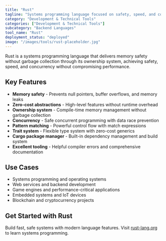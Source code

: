 ```yaml
---
title: "Rust"
tagline: "Systems programming language focused on safety, speed, and concurrency"
category: "Development & Technical Tools"
categories: ["Development & Technical Tools"]
subcategory: "Backend Languages"
tool_name: "Rust"
deployment_status: "deployed"
image: "/images/tools/rust-placeholder.jpg"
---
```

Rust is a systems programming language that delivers memory safety without garbage collection through its ownership system, achieving safety, speed, and concurrency without compromising performance.

## Key Features

- **Memory safety** - Prevents null pointers, buffer overflows, and memory leaks
- **Zero-cost abstractions** - High-level features without runtime overhead
- **Ownership system** - Compile-time memory management without garbage collection
- **Concurrency** - Safe concurrent programming with data race prevention
- **Pattern matching** - Powerful control flow with match expressions
- **Trait system** - Flexible type system with zero-cost generics
- **Cargo package manager** - Built-in dependency management and build system
- **Excellent tooling** - Helpful compiler errors and comprehensive documentation

## Use Cases

- Systems programming and operating systems
- Web services and backend development
- Game engines and performance-critical applications
- Embedded systems and IoT devices
- Blockchain and cryptocurrency projects

## Get Started with Rust

Build fast, safe systems with modern language features. Visit [rust-lang.org](https://www.rust-lang.org) to learn systems programming.